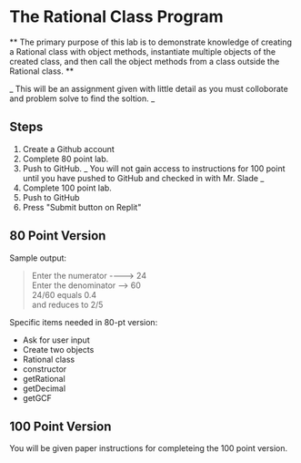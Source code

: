 # The Rational Class Program

  ** The primary purpose of this lab is to demonstrate knowledge of creating a Rational class with object methods, instantiate multiple objects of the created class, and then call the object methods from a class outside the Rational class. **

  _ This will be an assignment given with little detail as you must colloborate and problem solve to find the soltion. _

  ## Steps
  1. Create a Github account
  2. Complete 80 point lab.
  3. Push to GitHub. _ You will not gain access to instructions for 100 point until you have pushed to GitHub and checked in with Mr. Slade _
  4. Complete 100 point lab.
  5. Push to GitHub
  6. Press "Submit button on Replit"

## 80 Point Version
Sample output:
> Enter the numerator ----> 24<br>
Enter the denominator --> 60<br>
24/60 equals 0.4<br> 
and reduces to 2/5<br>

Specific items needed in 80-pt version:
* Ask for user input
* Create two objects
* Rational class
* constructor
* getRational
* getDecimal
* getGCF

## 100 Point Version
You will be given paper instructions for completeing the 100 point version.